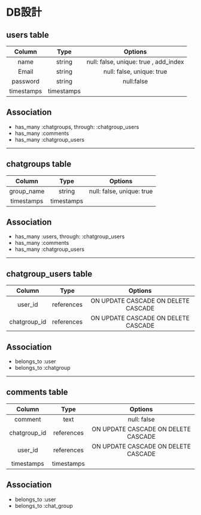 # DB設計

## users table  

  |Column       |Type      |Options                   |
  |:-----------:|:--------:|:------------------------:|
  |name         |string    |null: false, unique: true , add_index|
  |Email        |string    |null: false, unique: true |
  |password     |string    |null:false                |
  |timestamps   |timestamps|                          |

## Association  

  - has_many :chatgroups, through: :chatgroup_users
  - has_many :comments
  - has_many :chatgroup_users

*****



## chatgroups table  

  |Column       |Type      |  Options                 |
  |:-----------:|:--------:|:------------------------:|
  |group_name   |string    | null: false, unique: true|
  |timestamps   |timestamps|                          |

## Association  

  - has_many :users, through: :chatgroup_users
  - has_many :comments
  - has_many :chatgroup_users

*****



## chatgroup_users table  

  |Column       |Type         |Options                   |
  |:-----------:|:-----------:|:------------------------:|
  |user_id      |references   |ON UPDATE CASCADE ON DELETE CASCADE|
  |chatgroup_id |references   |ON UPDATE CASCADE ON DELETE CASCADE|


## Association  

  - belongs_to :user
  - belongs_to :chatgroup

*****



## comments table  

  |Column       |Type         |Options                   |
  |:-----------:|:-----------:|:------------------------:|
  |comment      |text         |null: false               |
  |chatgroup_id |references   |ON UPDATE CASCADE ON DELETE CASCADE|
  |user_id      |references   |ON UPDATE CASCADE ON DELETE CASCADE|
  |timestamps   |timestamps   |                          |

## Association  

  - belongs_to :user
  - belongs_to :chat_group

